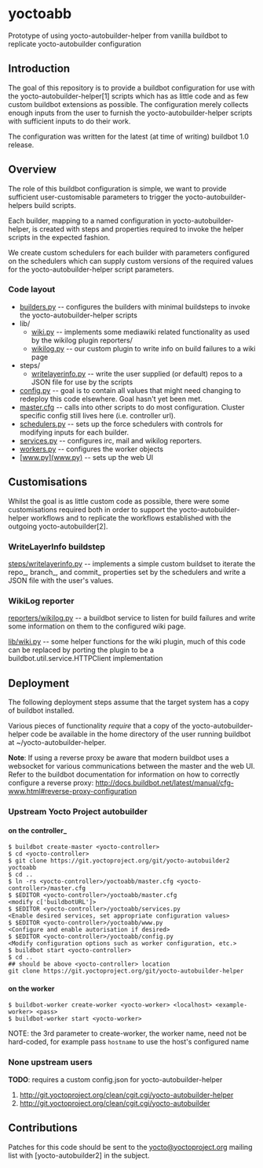 # yoctoabb
Prototype of using yocto-autobuilder-helper from vanilla buildbot to replicate yocto-autobuilder configuration

## Introduction
The goal of this repository is to provide a buildbot configuration for use with
the yocto-autobuilder-helper[1] scripts which has as little code and as few
custom buildbot extensions as possible. The configuration merely collects
enough inputs from the user to furnish the yocto-autobuilder-helper scripts
with sufficient inputs to do their work.

The configuration was written for the latest (at time of writing) buildbot 1.0
release.

## Overview
The role of this buildbot configuration is simple, we want to provide
sufficient user-customisable parameters to trigger the yocto-autobuilder-helpers
build scripts.

Each builder, mapping to a named configuration in yocto-autobuilder-helper, is
created with steps and properties required to invoke the helper scripts in the
expected fashion.

We create custom schedulers for each builder with parameters configured on the
schedulers which can supply custom versions of the required values for the
yocto-autobuilder-helper script parameters.

### Code layout
- [builders.py](builders.py) -- configures the builders with minimal buildsteps to invoke the yocto-autobuilder-helper scripts
- lib/
  - [wiki.py](lib/wiki.py) -- implements some mediawiki related functionality as used by the wikilog plugin
reporters/
  - [wikilog.py](reporters/wikilog.py) -- our custom plugin to write info on build failures to a wiki page
- steps/
  - [writelayerinfo.py](steps/writelayerinfo.py) -- write the user supplied (or default) repos to a JSON file for use by the scripts
- [config.py](config.py) -- goal is to contain all values that might need changing to redeploy this code elsewhere. Goal hasn't yet been met.
- [master.cfg](master.cfg) -- calls into other scripts to do most configuration. Cluster specific config still lives here (i.e. controller url).
- [schedulers.py](schedulers.py) -- sets up the force schedulers with controls for modifying inputs for each builder.
- [services.py](services.py) -- configures irc, mail and wikilog reporters.
- [workers.py](workers.py) -- configures the worker objects
- [www.py](www.py) -- sets up the web UI

## Customisations
Whilst the goal is as little custom code as possible, there were some
customisations required both in order to support the yocto-autobuilder-helper
workflows and to replicate the workflows established with the outgoing
yocto-autobuilder[2].

### WriteLayerInfo buildstep
[steps/writelayerinfo.py](steps/writelayerinfo.py) -- implements a simple
custom buildset to iterate the repo_, branch_, and commit_ properties set by
the schedulers and write a JSON file with the user's values.

### WikiLog reporter
[reporters/wikilog.py](reporters/wikilog.py) -- a buildbot service to listen
for build failures and write some information on them to the configured wiki
page.

[lib/wiki.py](lib/wiki.py) -- some helper functions for the wiki plugin, much
of this code can be replaced by porting the plugin to be a
buildbot.util.service.HTTPClient implementation

## Deployment
The following deployment steps assume that the target system has a copy of
buildbot installed.

Various pieces of functionality _require_ that a copy of the
yocto-autobuilder-helper code be available in the home directory of the user
running buildbot at ~/yocto-autobuilder-helper.

__Note__: If using a reverse proxy be aware that modern buildbot uses a  websocket for various communications between the master and the web UI.
Refer to the buildbot documentation for information on how to correctly configure a reverse proxy: http://docs.buildbot.net/latest/manual/cfg-www.html#reverse-proxy-configuration

### Upstream Yocto Project autobuilder
#### on the controller_
```
$ buildbot create-master <yocto-controller>
$ cd <yocto-controller>
$ git clone https://git.yoctoproject.org/git/yocto-autobuilder2 yoctoabb
$ cd ..
$ ln -rs <yocto-controller>/yoctoabb/master.cfg <yocto-controller>/master.cfg
$ $EDITOR <yocto-controller>/yoctoabb/master.cfg
<modify c['buildbotURL']>
$ $EDITOR <yocto-controller>/yoctoabb/services.py
<Enable desired services, set appropriate configuration values>
$ $EDITOR <yocto-controller>/yoctoabb/www.py
<Configure and enable autorisation if desired>
$ $EDITOR <yocto-controller>/yoctoabb/config.py
<Modify configuration options such as worker configuration, etc.>
$ buildbot start <yocto-controller>
$ cd ..
## should be above <yocto-controller> location
git clone https://git.yoctoproject.org/git/yocto-autobuilder-helper
```

#### on the worker
```
$ buildbot-worker create-worker <yocto-worker> <localhost> <example-worker> <pass>
$ buildbot-worker start <yocto-worker>
```

NOTE: the 3rd parameter to create-worker, the worker name, need not be
hard-coded, for example pass `hostname` to use the host's configured name

### None upstream users
__TODO__: requires a custom config.json for yocto-autobuilder-helper

1. http://git.yoctoproject.org/clean/cgit.cgi/yocto-autobuilder-helper
2. http://git.yoctoproject.org/clean/cgit.cgi/yocto-autobuilder

## Contributions

Patches for this code should be sent to the yocto@yoctoproject.org mailing list
with [yocto-autobuilder2] in the subject.
